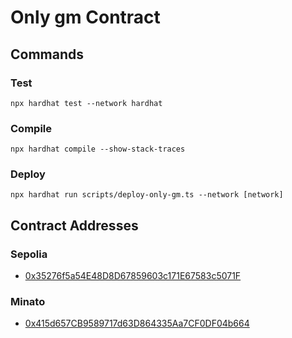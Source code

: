 # Only gm Contract

## Commands
###  Test
```shell
npx hardhat test --network hardhat
```

### Compile
```shell
npx hardhat compile --show-stack-traces
```

### Deploy

```shell
npx hardhat run scripts/deploy-only-gm.ts --network [network]
```

## Contract Addresses
### Sepolia
- [0x35276f5a54E48D8D67859603c171E67583c5071F](https://sepolia.etherscan.io/address/0x35276f5a54E48D8D67859603c171E67583c5071F#code)


### Minato
- [0x415d657CB9589717d63D864335Aa7CF0DF04b664](https://explorer-testnet.soneium.org/address/0x415d657CB9589717d63D864335Aa7CF0DF04b664?tab=contract)

